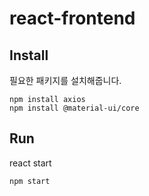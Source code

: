 # react-frontend

## Install
 필요한 패키지를 설치해줍니다.
```
npm install axios
npm install @material-ui/core
```

## Run
  react start
```
npm start
```
